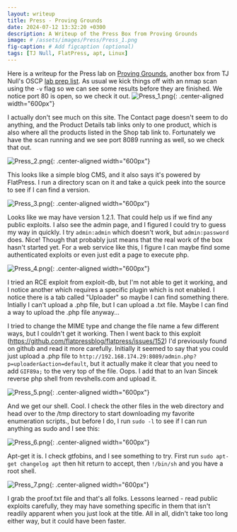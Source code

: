 ```yaml
---
layout: writeup
title: Press - Proving Grounds
date: 2024-07-12 13:32:20 +0300
description: A Writeup of the Press Box from Proving Grounds
image: # /assets/images/Press/Press_1.png
fig-caption: # Add figcaption (optional)
tags: [TJ Null, FlatPress, apt, Linux]
---
```


Here is a writeup for the Press lab on [Proving Grounds](https://www.offsec.com/labs/), another box from TJ Null's OSCP [lab prep list](https://docs.google.com/spreadsheets/u/1/d/1dwSMIAPIam0PuRBkCiDI88pU3yzrqqHkDtBngUHNCw8/htmlview#). As usual we kick things off with an nmap scan using the `-v` flag so we can see some results before they are finished. We notice port 80 is open, so we check it out. 
![Press_1.png](/assets/images/Press/Press_1.png){: .center-aligned width="600px"}

I actually don't see much on this site. The Contact page doesn't seem to do anything, and the Product Details tab links only to one product, which is also where all the products listed in the Shop tab link to. Fortunately we have the scan running and we see port 8089 running as well, so we check that out. 

![Press_2.png](/assets/images/Press/Press_2.png){: .center-aligned width="600px"}

This looks like a simple blog CMS, and it also says it's powered by FlatPress. I run a directory scan on it and take a quick peek into the source to see if I can find a version. 

![Press_3.png](/assets/images/Press/Press_3.png){: .center-aligned width="600px"}

Looks like we may have version 1.2.1. That could help us if we find any public exploits. I also see the admin page, and I figured I could try to guess my way in quickly. I try `admin:admin` which doesn't work, but `admin:password` does. Nice! Though that probably just means that the real work of the box hasn't started yet. For a web service like this, I figure I can maybe find some authenticated exploits or even just edit a page to execute php. 

![Press_4.png](/assets/images/Press/Press_4.png){: .center-aligned width="600px"}

I tried an RCE exploit from exploit-db, but I'm not able to get it working, and I notice another which requires a specific plugin which is not enabled. I notice there is a tab called "Uploader" so maybe I can find something there. Intially I can't upload a .php file, but I can upload a .txt file. Maybe I can find a way to upload the .php file anyway...

I tried to change the MIME type and change the file name a few different ways, but I couldn't get it working. Then I went back to this exploit (https://github.com/flatpressblog/flatpress/issues/152) I'd previously found on github and read it more carefully. Initially it seemed to say that you could just upload a .php file to `http://192.168.174.29:8089/admin.php?p=uploader&action=default`, but it actually make it clear that you need to add `GIF89a;` to the very top of the file. Oops. I add that to an Ivan Sincek reverse php shell from revshells.com and upload it. 

![Press_5.png](/assets/images/Press/Press_5.png){: .center-aligned width="600px"}

And we get our shell. Cool. I check the other files in the web directory and head over to the /tmp directory to start downloading my favorite enumeration scripts., but before I do, I run `sudo -l` to see if I can run anything as sudo and I see this: 

![Press_6.png](/assets/images/Press/Press_6.png){: .center-aligned width="600px"}

Apt-get it is. I check gtfobins, and I see something to try. First run `sudo apt-get changelog apt` then hit return to accept, then `!/bin/sh` and you have a root shell. 

![Press_7.png](/assets/images/Press/Press_7.png){: .center-aligned width="600px"}

I grab the proof.txt file and that's all folks. Lessons learned - read public exploits carefully, they may have something specific in them that isn't readily apparent when you just look at the title. All in all, didn't take too long either way, but it could have been faster. 

